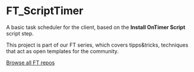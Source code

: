 # FT_ScriptTimer

A basic task scheduler for the client, based on the **Install OnTimer Script** script step. 



This project is part of our FT series, which covers tipps&tricks, techniques that act as open templates for the community.



[Browse all FT repos](https://github.com/fmgarage?q=ft-)



